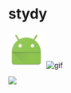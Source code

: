 # stydy


![gif](https://raw.githubusercontent.com/xiaotianzhen/stydy/master/menu/src/main/res/mipmap-hdpi/ic_launcher.png)
![gif](https://raw.githubusercontent.com/xiaotianzhen/stydy/master/pic/device-clock.gif)

 ![](pic/hehe.gif)

